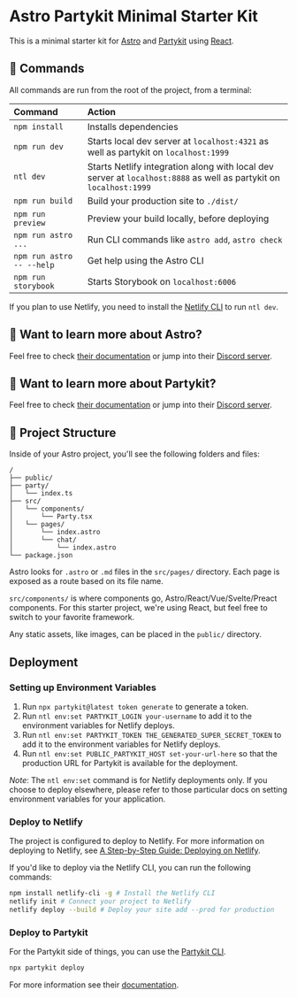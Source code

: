 # Astro Partykit Minimal Starter Kit

This is a minimal starter kit for [Astro](https://astro.build) and [Partykit](https://partykit.io) using [React](https://reactjs.org/).

## 🧞 Commands

All commands are run from the root of the project, from a terminal:

| Command                   | Action                                                                                                             |
| :------------------------ | :----------------------------------------------------------------------------------------------------------------- |
| `npm install`             | Installs dependencies                                                                                              |
| `npm run dev`             | Starts local dev server at `localhost:4321` as well as partykit on `localhost:1999`                                |
| `ntl dev`                 | Starts Netlify integration along with local dev server at `localhost:8888` as well as partykit on `localhost:1999` |
| `npm run build`           | Build your production site to `./dist/`                                                                            |
| `npm run preview`         | Preview your build locally, before deploying                                                                       |
| `npm run astro ...`       | Run CLI commands like `astro add`, `astro check`                                                                   |
| `npm run astro -- --help` | Get help using the Astro CLI                                                                                       |
| `npm run storybook`       | Starts Storybook on `localhost:6006`                                                                               |

If you plan to use Netlify, you need to install the [Netlify CLI](https://docs.netlify.com/cli/get-started/) to run `ntl dev`.

## 👀 Want to learn more about Astro?

Feel free to check [their documentation](https://docs.astro.build) or jump into their [Discord server](https://astro.build/chat).

## 👀 Want to learn more about Partykit?

Feel free to check [their documentation](https://docs.partykit.io/) or jump into their [Discord server](https://discord.gg/KDZb7J4uxJ).

## 🚀 Project Structure

Inside of your Astro project, you'll see the following folders and files:

```text
/
├── public/
├── party/
│   └── index.ts
├── src/
│   └── components/
│       └── Party.tsx
│   └── pages/
│       └── index.astro
│       └── chat/
│           └── index.astro
└── package.json
```

Astro looks for `.astro` or `.md` files in the `src/pages/` directory. Each page is exposed as a route based on its file name.

`src/components/` is where components go, Astro/React/Vue/Svelte/Preact components. For this starter project, we're using React, but feel free to switch to your favorite framework.

Any static assets, like images, can be placed in the `public/` directory.

## Deployment

### Setting up Environment Variables

1. Run `npx partykit@latest token generate` to generate a token.
2. Run `ntl env:set PARTYKIT_LOGIN your-username` to add it to the environment variables for Netlify deploys.
3. Run `ntl env:set PARTYKIT_TOKEN THE_GENERATED_SUPER_SECRET_TOKEN` to add it to the environment variables for Netlify deploys.
4. Run `ntl env:set PUBLIC_PARTYKIT_HOST set-your-url-here` so that the production URL for Partykit is available for the deployment.

_Note_: The `ntl env:set` command is for Netlify deployments only. If you choose to deploy elsewhere, please refer to those particular docs on setting environment variables for your application.

### Deploy to Netlify

The project is configured to deploy to Netlify. For more information on deploying to Netlify, see [A Step-by-Step Guide: Deploying on Netlify](https://www.netlify.com/blog/2016/09/29/a-step-by-step-guide-deploying-on-netlify/).

If you'd like to deploy via the Netlify CLI, you can run the following commands:

```bash
npm install netlify-cli -g # Install the Netlify CLI
netlify init # Connect your project to Netlify
netlify deploy --build # Deploy your site add --prod for production
```

### Deploy to Partykit

For the Partykit side of things, you can use the [Partykit CLI](https://docs.partykit.io/cli).

```bash
npx partykit deploy
```

For more information see their [documentation](https://docs.partykit.io/guides/deploying-your-partykit-server).
